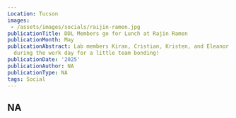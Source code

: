 ```yaml
---
Location: Tucson
images:   
 - /assets/images/socials/raijin-ramen.jpg
publicationTitle: DDL Members go for Lunch at Rajin Ramen
publicationMonth: May
publicationAbstract: Lab members Kiran, Cristian, Kristen, and Eleanor went for lunch
  during the work day for a little team bonding!
publicationDate: '2025'
publicationAuthor: NA
publicationType: NA
tags: Social
---
```


NA
---
